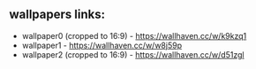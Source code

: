 ## wallpapers links:

* wallpaper0 (cropped to 16:9) - https://wallhaven.cc/w/k9kzq1
* wallpaper1 - https://wallhaven.cc/w/w8j59p
* wallpaper2 (cropped to 16:9) - https://wallhaven.cc/w/d51zgl
